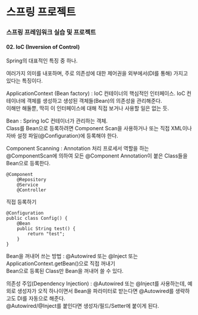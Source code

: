 # 스프링 프로젝트
### 스프링 프레임워크 실습 및 프로젝트    

#### 02. IoC (Inversion of Control)

Spring의 대표적인 특징 중 하나.

여러가지 의미를 내포하며,
주로 의존성에 대한 제어권을 외부에서(DI를 통해) 가지고 있다는 특징이다.  

ApplicationContext (Bean factory)
 : IoC 컨테이너의 핵심적인 인터페이스.
 IoC 컨테이너에 객체를 생성하고 생성된 객체들(Bean)의 의존성을 관리해준다.  
 이해만 해둘뿐, 딱히 이 인터페이스에 대해 직접 보거나 사용할 일은 없는 듯.
 
Bean
 : Spring IoC 컨테이너가 관리하는 객체.  
Class를 Bean으로 등록하려면 Component Scan을 사용하거나
또는 직접 XML이나 자바 설정 파일(@Configuration)에 등록해야 한다.

Component Scanning 
 : Annotation 처리 프로세서 역할을 하는 @ComponentScan에 의하여
 모든 @Component Annotation이 붙은 Class들을 Bean으로 등록한다.
 
```
@Component
    @Repository
    @Service
    @Controller
```
  
직접 등록하기
```
@Configuration
public class Config() {
    @Bean
    public String test() {
        return "test";
    }   
}
```

Bean을 꺼내어 쓰는 방법 
 : @Autowired 또는 @Inject 또는 ApplicationContext.getBean()으로 직접 꺼내기     
Bean으로 등록된 Class만 Bean을 꺼내어 쓸 수 있다.


의존성 주입(Dependency Injection) 
 : @Autowired 또는 @Inject를 사용하는데,
 예외로 생성자가 오직 하나이면서 Bean을 파라미터로 받는다면 @Autowired를 생략하고도 DI를 자동으로 해준다.  
 @Autowired/@Inject를 붙인다면 생성자/필드/Setter에 붙이게 된다.
   
   